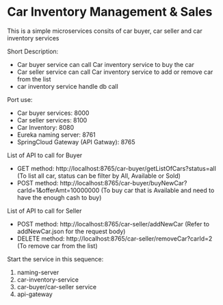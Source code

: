 # Car Inventory Management & Sales
This is a simple microservices consits of car buyer, car seller and car inventory services

Short Description:
- Car buyer service can call Car inventory service to buy the car
- Car seller service can call Car inventory service to add or remove car from the list
- car inventory service handle db call

Port use:
- Car buyer services: 8000
- Car seller services: 8100
- Car Inventory: 8080
- Eureka naming server: 8761
- SpringCloud Gateway (API Gatway): 8765

List of API to call for Buyer
- GET method: http://localhost:8765/car-buyer/getListOfCars?status=all (To list all car, status can be filter by All, Available or Sold)
- POST method: http://localhost:8765/car-buyer/buyNewCar?carId=1&offerAmt=10000000 (To buy car that is Available and need to have the enough cash to buy)

List of API to call for Seller
- POST method: http://localhost:8765/car-seller/addNewCar (Refer to addNewCar.json for the request body) 
- DELETE method: http://localhost:8765/car-seller/removeCar?carId=2 (To remove car from the list)

Start the service in this sequence:
1. naming-server
2. car-inventory-service
3. car-buyer/car-seller service
4. api-gateway
